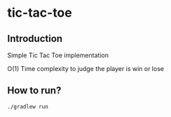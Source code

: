 # tic-tac-toe

## Introduction
Simple Tic Tac Toe implementation  

O(1) Time complexity to judge the player is win or lose

## How to run?
`./gradlew run`
